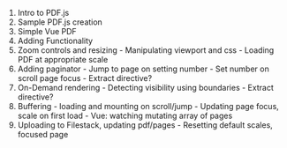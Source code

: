 1. Intro to PDF.js
1. Sample PDF.js creation
1. Simple Vue PDF
1. Adding Functionality
  1. Zoom controls and resizing
    - Manipulating viewport and css
    - Loading PDF at appropriate scale
  1. Adding paginator
    - Jump to page on setting number
    - Set number on scroll page focus
    - Extract directive?
  1. On-Demand rendering
    - Detecting visibility using boundaries
    - Extract directive?
  1. Buffering
    - loading and mounting on scroll/jump
    - Updating page focus, scale on first load
    - Vue: watching mutating array of pages
  1. Uploading to Filestack, updating pdf/pages
    - Resetting default scales, focused page
